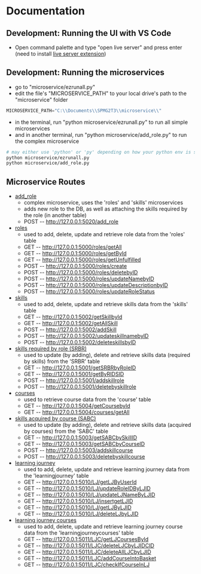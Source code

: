 # Documentation

## Development: Running the UI with VS Code
- Open command palette and type "open live server" and press enter (need to install [live server extension](vscode:extension/ritwickdey.LiveServer))

## Development: Running the microservices
- go to "microservice/ezrunall.py"
- edit the file's "MICROSERVICE_PATH" to your local drive's path to the "microservice" folder
```py
MICROSERVICE_PATH="C:\\Documents\\SPMG2T3\\microservice\\"
```
- in the terminal, run "python microservice/ezrunall.py" to run all simple microservices
- and in another terminal, run "python microservice/add_role.py" to run the complex microservice
```bash
# may either use 'python' or 'py' depending on how your python env is set
python microservice/ezrunall.py
python microservice/add_role.py
```

## Microservice Routes

- [add_role](./microservice/add_role.py)
  - complex microservice, uses the 'roles' and 'skills' microservices
  - adds new role to the DB, as well as attaching the skills required by the role (in another table)
  - POST -- http://127.0.0.1:5020/add_role
- [roles](./microservice/roles.py)
  - used to add, delete, update and retrieve role data from the 'roles' table
  - GET -- http://127.0.0.1:5000/roles/getAll
  - GET -- http://127.0.0.1:5000/roles/getById
  - GET -- http://127.0.0.1:5000/roles/getUnfulfilled
  - POST -- http://127.0.0.1:5000/roles/create
  - POST -- http://127.0.0.1:5000/roles/deletebyID
  - POST -- http://127.0.0.1:5000/roles/updateNamebyID
  - POST -- http://127.0.0.1:5000/roles/updateDescriptionbyID
  - POST -- http://127.0.0.1:5000/roles/updateRoleStatus
- [skills](./microservice/skills.py)
  - used to add, delete, update and retrieve skills data from the 'skills' table
  - GET  -- http://127.0.0.1:5002/getSkillbyId
  - GET  -- http://127.0.0.1:5002/getAllSkill
  - POST -- http://127.0.0.1:5002/addSkill
  - POST -- http://127.0.0.1:5002/updateskillnamebyID
  - POST -- http://127.0.0.1:5002/deleteskillsbyID
- [skills required by role (SRBR)](./microservice/skills_required_by_role.py)
  - used to update (by adding), delete and retrieve skills data (required by skills) from the 'SRBR' table
  - GET -- http://127.0.0.1:5001/getSRBRbyRoleID
  - GET -- http://127.0.0.1:5001/getByRIDSID
  - POST -- http://127.0.0.1:5001/addskillrole
  - POST -- http://127.0.0.1:5001/deletebyskillrole
- [courses](./microservice/courses.py)
  - used to retrieve course data from the 'course' table
  - GET -- http://127.0.0.1:5004/getCoursebyId
  - GET -- http://127.0.0.1:5004/courses/getAll
- [skills acquired by course (SABC)](./microservice/skills_acquired_by_course.py)
  - used to update (by adding), delete and retrieve skills data (acquired by courses) from the 'SABC' table
  - GET -- http://127.0.0.1:5003/getSABCbySkillID
  - GET -- http://127.0.0.1:5003/getSABCbyCourseID
  - POST -- http://127.0.0.1:5003/addskillcourse
  - POST -- http://127.0.0.1:5003/deletebyskillcourse
- [learning journey](./microservice/learningjourney.py)
  - used to add, delete, update and retrieve learning journey data from the 'learningjourney' table
  - GET -- http://127.0.0.1:5010/LJ/getLJByUserId
  - GET -- http://127.0.0.1:5010/LJ/updateRoleIDByLJID
  - GET -- http://127.0.0.1:5010/LJ/updateLJNameByLJID
  - GET -- http://127.0.0.1:5010/LJ/insertgetLJID
  - GET -- http://127.0.0.1:5010/LJ/getLJByLJID
  - GET -- http://127.0.0.1:5010/LJ/deleteLJbyLJID
- [learning journey courses](./microservice/learningjourneycourses.py)
  - used to add, delete, update and retrieve learning journey course data from the 'learningjourneycourses' table
  - GET -- http://127.0.0.1:5011/LJC/getLJCoursesById
  - GET -- http://127.0.0.1:5011/LJC/deleteLJCbyLJIDCID
  - GET -- http://127.0.0.1:5011/LJC/deleteAllLJCbyLJID
  - GET -- http://127.0.0.1:5011/LJC/addCourseIntoBasket
  - GET -- http://127.0.0.1:5011/LJC/checkIfCourseInLJ
